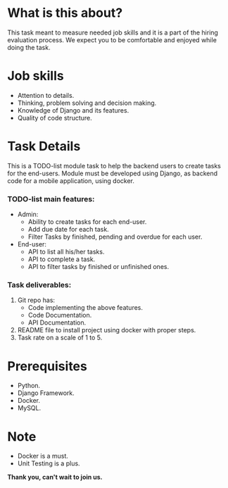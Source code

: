 # What is this about?

This task meant to measure needed job skills and it is a part of the hiring evaluation process. We expect you to be comfortable and enjoyed while doing the task.

# Job skills

- Attention to details.
- Thinking, problem solving and decision making.
- Knowledge of Django and its features.
- Quality of code structure.

# Task Details

This is a TODO-list module task to help the backend users to create tasks for the end-users. Module must be developed using Django, as backend code for a mobile application, using docker.

### TODO-list main features:

- Admin:
    - Ability to create tasks for each end-user.
    - Add due date for each task.
    - Filter Tasks by finished, pending and overdue for each user.
- End-user:
    - API to list all his/her tasks.
    - API to complete a task.
    - API to filter tasks by finished or unfinished ones.

### Task deliverables:

1. Git repo has:
      - Code implementing the above features.
      - Code Documentation.
      - API Documentation.
2. README file to install project using docker with proper steps.
3. Task rate on a scale of 1 to 5.

# Prerequisites

- Python.
- Django Framework.
- Docker.
- MySQL.

# Note

- Docker is a must.
- Unit Testing is a plus.

**Thank you, can&#39;t wait to join us.**
